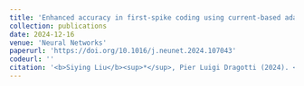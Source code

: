 ```yaml
---
title: 'Enhanced accuracy in first-spike coding using current-based adaptive LIF neuron'
collection: publications
date: 2024-12-16
venue: 'Neural Networks'
paperurl: 'https://doi.org/10.1016/j.neunet.2024.107043'
codeurl: ''
citation: '<b>Siying Liu</b><sup>*</sup>, Pier Luigi Dragotti (2024). <i>Neural Networks</i>: 107043.'
---
```

